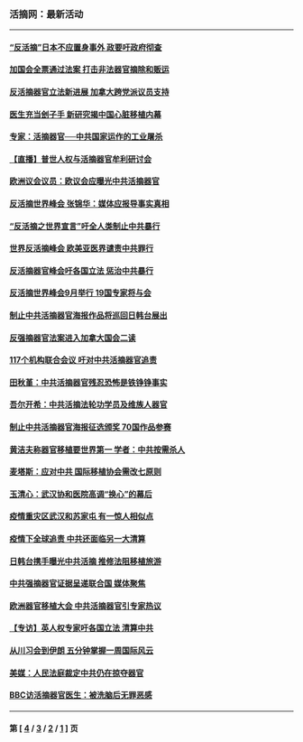 ### 活摘网：最新活动
---
#### [“反活摘”日本不应置身事外 政要吁政府彻查](../../pages/nf5883/n13971188.md?08040430) 
#### [加国会全票通过法案 打击非法器官摘除和贩运](../../pages/nf5883/n13884924.md?08040430) 
#### [反活摘器官立法新进展 加拿大跨党派议员支持](../../pages/nf5883/n13876061.md?08040430) 
#### [医生充当刽子手 新研究揭中国心脏移植内幕](../../pages/nf5883/n13772291.md?08040430) 
#### [专家：活摘器官──中共国家运作的工业屠杀](../../pages/nf5883/n13761178.md?08040430) 
#### [【直播】普世人权与活摘器官牟利研讨会](../../pages/nf5883/n13425146.md?08040430) 
#### [欧洲议会议员：欧议会应曝光中共活摘器官](../../pages/nf5883/n13336571.md?08040430) 
#### [反活摘世界峰会 张锦华：媒体应报导事实真相](../../pages/nf5883/n13278502.md?08040430) 
#### [“反活摘之世界宣言”吁全人类制止中共暴行](../../pages/nf5883/n13259730.md?08040430) 
#### [世界反活摘峰会 欧美亚医界谴责中共罪行](../../pages/nf5883/n13253550.md?08040430) 
#### [反活摘器官峰会吁各国立法 惩治中共暴行](../../pages/nf5883/n13245052.md?08040430) 
#### [反活摘世界峰会9月举行 19国专家将与会](../../pages/nf5883/n13201492.md?08040430) 
#### [制止中共活摘器官海报作品将巡回日韩台展出](../../pages/nf5883/n13177791.md?08040430) 
#### [反强摘器官法案进入加拿大国会二读](../../pages/nf5883/n13033450.md?08040430) 
#### [117个机构联合会议 吁对中共活摘器官追责](../../pages/nf5883/n12775087.md?08040430) 
#### [田秋堇：中共活摘器官残忍恐怖是铁铮铮事实](../../pages/nf5883/n12702148.md?08040430) 
#### [吾尔开希：中共活摘法轮功学员及维族人器官](../../pages/nf5883/n12693197.md?08040430) 
#### [制止中共活摘器官海报征选颁奖 70国作品参赛](../../pages/nf5883/n12692050.md?08040430) 
#### [黄洁夫称器官移植要世界第一 学者：中共按需杀人](../../pages/nf5883/n12572329.md?08040430) 
#### [麦塔斯：应对中共 国际移植协会需改七原则](../../pages/nf5883/n12514711.md?08040430) 
#### [玉清心：武汉协和医院高调“换心”的幕后](../../pages/nf5883/n12298730.md?08040430) 
#### [疫情重灾区武汉和苏家屯 有一惊人相似点](../../pages/nf5883/n12150824.md?08040430) 
#### [疫情下全球追责 中共还面临另一大清算](../../pages/nf5883/n12070397.md?08040430) 
#### [日韩台携手曝光中共活摘 推修法阻移植旅游](../../pages/nf5883/n11712046.md?08040430) 
#### [中共强摘器官证据呈递联合国 媒体聚焦](../../pages/nf5883/n11546426.md?08040430) 
#### [欧洲器官移植大会 中共活摘器官引专家热议](../../pages/nf5883/n11539095.md?08040430) 
#### [【专访】英人权专家吁各国立法 清算中共](../../pages/nf5883/n11367315.md?08040430) 
#### [从川习会到伊朗 五分钟掌握一周国际风云](../../pages/nf5883/n11338520.md?08040430) 
#### [美媒：人民法庭裁定中共仍在掠夺器官](../../pages/nf5883/n11334897.md?08040430) 
#### [BBC访活摘器官医生：被洗脑后无罪恶感](../../pages/nf5883/n11335935.md?08040430) 

---
#### 第 [ [4](./4.md?08040430) / [3](./3.md?08040430) / [2](./2.md?08040430) / [1](./1.md?08040430) ] 页
